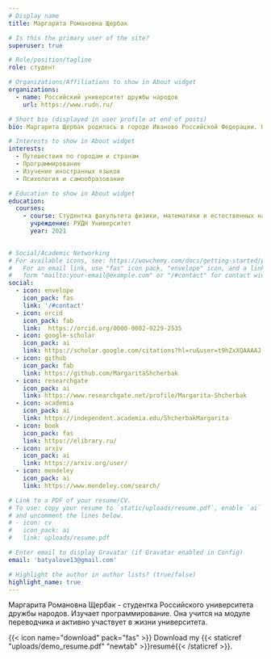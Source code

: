 ```yaml
---
# Display name
title: Маргарита Романовна Щербак 

# Is this the primary user of the site?
superuser: true

# Role/position/tagline
role: студент

# Organizations/Affiliations to show in About widget
organizations:
  - name: Российский университет дружбы народов
    url: https://www.rudn.ru/

# Short bio (displayed in user profile at end of posts)
bio: Маргарита Щербак родилась в городе Иваново Российской Федерации. Она окончила одиннадцать классов с красным дипломом и сейчас учится в Московском университете.

# Interests to show in About widget
interests:
  - Путешествия по городам и странам
  - Программирование
  - Изучение иностранных языков
  - Психология и самообразование

# Education to show in About widget
education:
  courses:
    - course: Студентка факультета физики, математики и естественных наук по направлению "Прикладная информатика"
      учреждение: РУДН Университет
      year: 2021
    

# Social/Academic Networking
# For available icons, see: https://wowchemy.com/docs/getting-started/page-builder/#icons
#   For an email link, use "fas" icon pack, "envelope" icon, and a link in the
#   form "mailto:your-email@example.com" or "/#contact" for contact widget.
social:
  - icon: envelope
    icon_pack: fas
    link: '/#contact'
  - icon: orcid
    icon_pack: fab
    link:  https://orcid.org/0000-0002-9229-2535
  - icon: google-scholar
    icon_pack: ai
    link: https://scholar.google.com/citations?hl=ru&user=t9hZxXQAAAAJ
  - icon: github
    icon_pack: fab
    link: https://github.com/MargaritaShcherbak
  - icon: researchgate
    icon_pack: ai
    link: https://www.researchgate.net/profile/Margarita-Shcherbak
  - icon: academia
    icon_pack: ai
    link: https://independent.academia.edu/ShcherbakMargarita
  - icon: book
    icon_pack: fas
    link: https://elibrary.ru/
  - icon: arxiv
    icon_pack: ai
    link: https://arxiv.org/user/
  - icon: mendeley
    icon_pack: ai
    link: https://www.mendeley.com/search/

# Link to a PDF of your resume/CV.
# To use: copy your resume to `static/uploads/resume.pdf`, enable `ai` icons in `params.toml`,
# and uncomment the lines below.
# - icon: cv
#   icon_pack: ai
#   link: uploads/resume.pdf

# Enter email to display Gravatar (if Gravatar enabled in Config)
email: 'batyalove13@gmail.com'

# Highlight the author in author lists? (true/false)
highlight_name: true
---
```


Маргарита Романовна Щербак - студентка Российского университета дружбы народов. Изучает программирование. Она учится на модуле переводчика и активно участвует в жизни университета.


{{< icon name="download" pack="fas" >}} Download my {{< staticref "uploads/demo_resume.pdf" "newtab" >}}resumé{{< /staticref >}}.
